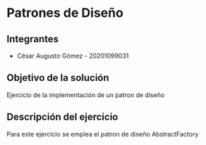 # Patrones de Diseño

## Integrantes
* César Augusto Gómez - 20201099031

## Objetivo de la solución
Ejercicio de la implementación de un patron de diseño

## Descripción del ejercicio
Para este ejercicio se emplea el patron de diseño AbstractFactory
